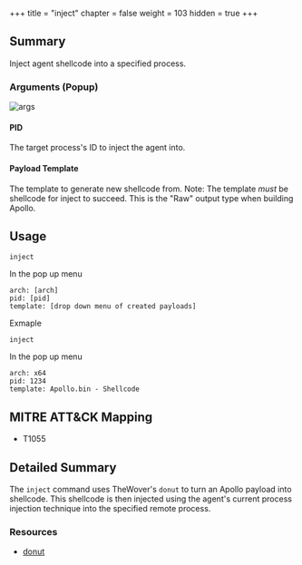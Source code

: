 +++
title = "inject"
chapter = false
weight = 103
hidden = true
+++

## Summary
Inject agent shellcode into a specified process.

### Arguments (Popup)

![args](../images/inject.png)

#### PID
The target process's ID to inject the agent into.

#### Payload Template
The template to generate new shellcode from. Note: The template _must_ be shellcode for inject to succeed. This is the "Raw" output type when building Apollo.

## Usage
```
inject
```
In the pop up menu
```
arch: [arch]
pid: [pid]
template: [drop down menu of created payloads]
```

Exmaple
```
inject
```
In the pop up menu
```
arch: x64
pid: 1234
template: Apollo.bin - Shellcode
```


## MITRE ATT&CK Mapping

- T1055

## Detailed Summary
The `inject` command uses TheWover's `donut` to turn an Apollo payload into shellcode. This shellcode is then injected using the agent's current process injection technique into the specified remote process.

### Resources
- [donut](https://github.com/TheWover/donut)
